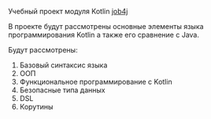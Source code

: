 Учебный проект модуля Kotlin [job4j](https://job4j.ru/)

В проекте будут рассмотрены основные элементы языка программирования Kotlin а также его сравнение с Java.

Будут рассмотрены:

1) Базовый синтаксис языка
2) ООП
3) Функциональное программирование с Kotlin
4) Безопасные типа данных
5) DSL
6) Корутины
